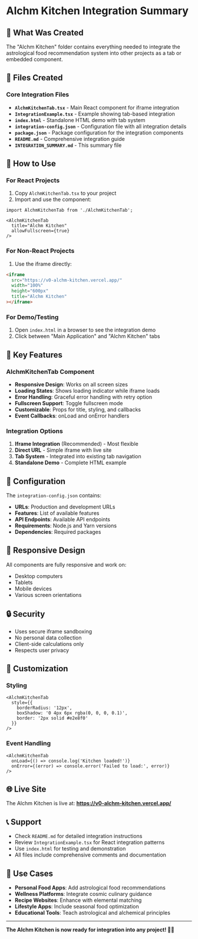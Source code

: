 # Alchm Kitchen Integration Summary

## 🎯 What Was Created

The "Alchm Kitchen" folder contains everything needed to integrate the astrological food recommendation system into other projects as a tab or embedded component.

## 📁 Files Created

### Core Integration Files
- **`AlchmKitchenTab.tsx`** - Main React component for iframe integration
- **`IntegrationExample.tsx`** - Example showing tab-based integration
- **`index.html`** - Standalone HTML demo with tab system
- **`integration-config.json`** - Configuration file with all integration details
- **`package.json`** - Package configuration for the integration components
- **`README.md`** - Comprehensive integration guide
- **`INTEGRATION_SUMMARY.md`** - This summary file

## 🚀 How to Use

### For React Projects
1. Copy `AlchmKitchenTab.tsx` to your project
2. Import and use the component:
```tsx
import AlchmKitchenTab from './AlchmKitchenTab';

<AlchmKitchenTab 
  title="Alchm Kitchen"
  allowFullscreen={true}
/>
```

### For Non-React Projects
1. Use the iframe directly:
```html
<iframe 
  src="https://v0-alchm-kitchen.vercel.app/"
  width="100%" 
  height="600px"
  title="Alchm Kitchen"
></iframe>
```

### For Demo/Testing
1. Open `index.html` in a browser to see the integration demo
2. Click between "Main Application" and "Alchm Kitchen" tabs

## 🌟 Key Features

### AlchmKitchenTab Component
- **Responsive Design**: Works on all screen sizes
- **Loading States**: Shows loading indicator while iframe loads
- **Error Handling**: Graceful error handling with retry option
- **Fullscreen Support**: Toggle fullscreen mode
- **Customizable**: Props for title, styling, and callbacks
- **Event Callbacks**: onLoad and onError handlers

### Integration Options
1. **Iframe Integration** (Recommended) - Most flexible
2. **Direct URL** - Simple iframe with live site
3. **Tab System** - Integrated into existing tab navigation
4. **Standalone Demo** - Complete HTML example

## 🔧 Configuration

The `integration-config.json` contains:
- **URLs**: Production and development URLs
- **Features**: List of available features
- **API Endpoints**: Available API endpoints
- **Requirements**: Node.js and Yarn versions
- **Dependencies**: Required packages

## 📱 Responsive Design

All components are fully responsive and work on:
- Desktop computers
- Tablets
- Mobile devices
- Various screen orientations

## 🔒 Security

- Uses secure iframe sandboxing
- No personal data collection
- Client-side calculations only
- Respects user privacy

## 🎨 Customization

### Styling
```tsx
<AlchmKitchenTab
  style={{
    borderRadius: '12px',
    boxShadow: '0 4px 6px rgba(0, 0, 0, 0.1)',
    border: '2px solid #e2e8f0'
  }}
/>
```

### Event Handling
```tsx
<AlchmKitchenTab
  onLoad={() => console.log('Kitchen loaded!')}
  onError={(error) => console.error('Failed to load:', error)}
/>
```

## 🌐 Live Site

The Alchm Kitchen is live at: **https://v0-alchm-kitchen.vercel.app/**

## 📞 Support

- Check `README.md` for detailed integration instructions
- Review `IntegrationExample.tsx` for React integration patterns
- Use `index.html` for testing and demonstration
- All files include comprehensive comments and documentation

## 🎯 Use Cases

- **Personal Food Apps**: Add astrological food recommendations
- **Wellness Platforms**: Integrate cosmic culinary guidance
- **Recipe Websites**: Enhance with elemental matching
- **Lifestyle Apps**: Include seasonal food optimization
- **Educational Tools**: Teach astrological and alchemical principles

---

**The Alchm Kitchen is now ready for integration into any project! 🍳✨** 